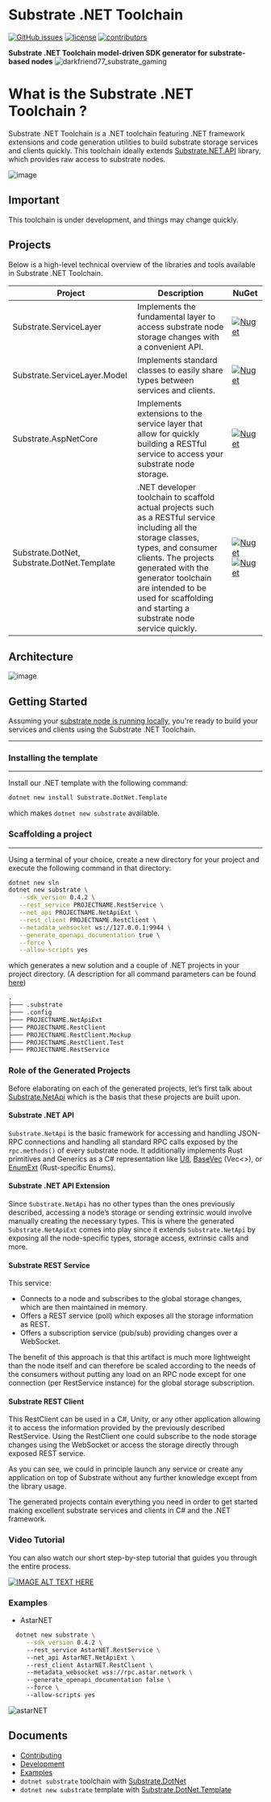 # Substrate .NET Toolchain
[![GitHub issues](https://img.shields.io/github/issues/SubstrateGaming/Substrate.NET.Toolchain.svg)](https://github.com/SubstrateGaming/Substrate.NET.Toolchain/issues) 
[![license](https://img.shields.io/github/license/SubstrateGaming/Substrate.NET.Toolchain)](./LICENSE)
[![contributors](https://img.shields.io/github/contributors/SubstrateGaming/Substrate.NET.Toolchain)](https://github.com/SubstrateGaming/Substrate.NET.Toolchain/graphs/contributors)  
  
**Substrate .NET Toolchain model-driven SDK generator for substrate-based nodes** 
![darkfriend77_substrate_gaming](https://user-images.githubusercontent.com/17710198/227789154-e8ecaaf9-ce68-4f2a-ad2e-5711e3c9fca0.png)

# What is the Substrate .NET Toolchain ?

Substrate .NET Toolchain is a .NET toolchain featuring .NET framework extensions and code generation utilities to build substrate storage services and clients quickly. This toolchain ideally extends [Substrate.NET.API](https://github.com/SubstrateGaming/Substrate.NetApi) library, which provides raw access to substrate nodes.

![image](https://user-images.githubusercontent.com/17710198/221981597-de89c308-8f33-4c08-a463-3270e68a5035.png)

## Important
This toolchain is under development, and things may change quickly.

## Projects
Below is a high-level technical overview of the libraries and tools available in Substrate .NET Toolchain.

| Project | Description                                                                                                                                                                                                                                                                               | NuGet 
|---|-------------------------------------------------------------------------------------------------------------------------------------------------------------------------------------------------------------------------------------------------------------------------------------------|---|
| Substrate.ServiceLayer | Implements the fundamental layer to access substrate node storage changes with a convenient API.                                                                                                                                                                                          | [![Nuget](https://img.shields.io/nuget/v/Substrate.ServiceLayer)](https://www.nuget.org/packages/Substrate.ServiceLayer/) |
| Substrate.ServiceLayer.Model | Implements standard classes to easily share types between services and clients.                                                                                                                                                                                                           | [![Nuget](https://img.shields.io/nuget/v/Substrate.ServiceLayer.Model)](https://www.nuget.org/packages/Substrate.ServiceLayer.Model/) |
| Substrate.AspNetCore | Implements extensions to the service layer that allow for quickly building a RESTful service to access your substrate node storage.                                                                                                                                                       | [![Nuget](https://img.shields.io/nuget/v/Substrate.AspNetCore)](https://www.nuget.org/packages/Substrate.AspNetCore/) |
| Substrate.DotNet, Substrate.DotNet.Template | .NET developer toolchain to scaffold actual projects such as a RESTful service including all the storage classes, types, and consumer clients. The projects generated with the generator toolchain are intended to be used for scaffolding and starting a substrate node service quickly. | [![Nuget](https://img.shields.io/nuget/v/Substrate.DotNet)](https://www.nuget.org/packages/Substrate.DotNet/) [![Nuget](https://img.shields.io/nuget/v/Substrate.DotNet.Template)](https://www.nuget.org/packages/Substrate.DotNet.Template/)|

## Architecture

![image](https://user-images.githubusercontent.com/17710198/229302672-da3d4ddf-b2fa-4f65-bdb2-2210d8daf1e9.png)

## Getting Started

Assuming your [substrate node is running locally](https://github.com/paritytech/substrate/), you're ready to build your services and clients using the Substrate .NET Toolchain.

---

### Installing the template

---

Install our .NET template with the following command:

```sh
dotnet new install Substrate.DotNet.Template
```

which makes `dotnet new substrate` available.

### Scaffolding a project

---

Using a terminal of your choice, create a new directory for your project and execute the following command in that directory:

```sh
dotnet new sln
dotnet new substrate \
   --sdk_version 0.4.2 \
   --rest_service PROJECTNAME.RestService \
   --net_api PROJECTNAME.NetApiExt \
   --rest_client PROJECTNAME.RestClient \
   --metadata_websocket ws://127.0.0.1:9944 \
   --generate_openapi_documentation true \
   --force \
   --allow-scripts yes
```

which generates a new solution and a couple of .NET projects in your project directory. 
(A description for all command parameters can be found [here](Tools/Substrate.DotNet.Template/README.md))
    

```txt
.
├─── .substrate
├─── .config
├─── PROJECTNAME.NetApiExt
├─── PROJECTNAME.RestClient
├─── PROJECTNAME.RestClient.Mockup
├─── PROJECTNAME.RestClient.Test
├─── PROJECTNAME.RestService
```

### Role of the Generated Projects

Before elaborating on each of the generated projects, let’s first talk about [Substrate.NetApi](https://github.com/SubstrateGaming/Substrate.NET.API/tree/master/Substrate.NetApi) which is the basis that these projects are built upon.

#### Substrate .NET API

`Substrate.NetApi` is the basic framework for accessing and handling JSON-RPC connections and handling all standard RPC calls exposed by the `rpc.methods()` of every substrate node. It additionally implements Rust primitives and Generics as a C# representation like [U8](https://github.com/SubstrateGaming/Substrate.NET.API/blob/master/Substrate.NetApi/Model/Types/Primitive/U8.cs), [BaseVec](https://github.com/SubstrateGaming/Substrate.NET.API/blob/master/Substrate.NetApi/Model/Types/Base/BaseVec.cs) (Vec<>), or [EnumExt](https://github.com/SubstrateGaming/Substrate.NET.API/blob/master/Substrate.NetApi/Model/Types/Base/BaseEnumExt.cs) (Rust-specific Enums). 


#### Substrate .NET API Extension

Since `Substrate.NetApi` has no other types than the ones previously described, accessing a node’s storage or sending extrinsic would involve manually creating the necessary types. This is where the generated `Substrate.NetApiExt` comes into play since it extends `Substrate.NetApi` by exposing all the node-specific types, storage access, extrinsic calls and more. 


#### Substrate REST Service

This service:

 - Connects to a node and subscribes to the global storage changes, which are then maintained in memory.
 - Offers a REST service (poll) which exposes all the storage information as REST.
 - Offers a subscription service (pub/sub) providing changes over a WebSocket. 

The benefit of this approach is that this artifact is much more lightweight than the node itself and can therefore be scaled according to the needs of the consumers without putting any load on an RPC node except for one connection (per RestService instance) for the global storage subscription.


#### Substrate REST Client

This RestClient can be used in a C#, Unity, or any other application allowing it to access the information provided by the previously described RestService. Using the RestClient one could subscribe to the node storage changes using the WebSocket or access the storage directly through exposed REST service.

As you can see, we could in principle launch any service or create any application on top of Substrate without any further knowledge except from the library usage.

The generated projects contain everything you need in order to get started making excellent substrate services and clients in C# and the .NET framework.


### Video Tutorial

You can also watch our short step-by-step tutorial that guides you through the entire process.

[![IMAGE ALT TEXT HERE](https://img.youtube.com/vi/27k8vxCrXcY/0.jpg)](https://www.youtube.com/watch?v=27k8vxCrXcY)

### Examples
 - AstarNET
 ```sh
   dotnet new substrate \
      --sdk_version 0.4.2 \  
      --rest_service AstarNET.RestService \  
      --net_api AstarNET.NetApiExt \  
      --rest_client AstarNET.RestClient \  
      --metadata_websocket wss://rpc.astar.network \  
      --generate_openapi_documentation false \  
      --force \  
      --allow-scripts yes
 ```
![astarNET](https://user-images.githubusercontent.com/17710198/228181453-b0cb6e15-8681-4cbe-b330-b265ecf00847.gif)

## Documents

- [Contributing](./CONTRIBUTING.md)
- [Development](./DEVELOPMENT.md)
- [Examples](./EXAMPLES.md)
- `dotnet substrate` toolchain with [Substrate.DotNet](/Tools/Substrate.DotNet/README.md)
- `dotnet new substrate` template with [Substrate.DotNet.Template](/Tools/Substrate.DotNet.Template/README.md)
